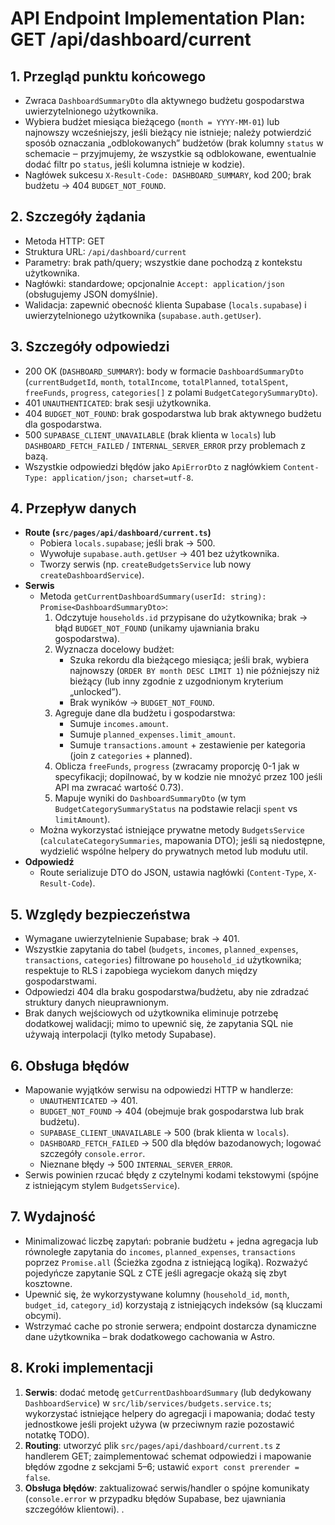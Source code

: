 # API Endpoint Implementation Plan: GET /api/dashboard/current

## 1. Przegląd punktu końcowego

- Zwraca `DashboardSummaryDto` dla aktywnego budżetu gospodarstwa uwierzytelnionego użytkownika.
- Wybiera budżet miesiąca bieżącego (`month = YYYY-MM-01`) lub najnowszy wcześniejszy, jeśli bieżący nie istnieje; należy potwierdzić sposób oznaczania „odblokowanych” budżetów (brak kolumny `status` w schemacie ‒ przyjmujemy, że wszystkie są odblokowane, ewentualnie dodać filtr po `status`, jeśli kolumna istnieje w kodzie).
- Nagłówek sukcesu `X-Result-Code: DASHBOARD_SUMMARY`, kod 200; brak budżetu → 404 `BUDGET_NOT_FOUND`.

## 2. Szczegóły żądania

- Metoda HTTP: GET
- Struktura URL: `/api/dashboard/current`
- Parametry: brak path/query; wszystkie dane pochodzą z kontekstu użytkownika.
- Nagłówki: standardowe; opcjonalnie `Accept: application/json` (obsługujemy JSON domyślnie).
- Walidacja: zapewnić obecność klienta Supabase (`locals.supabase`) i uwierzytelnionego użytkownika (`supabase.auth.getUser`).

## 3. Szczegóły odpowiedzi

- 200 OK (`DASHBOARD_SUMMARY`): body w formacie `DashboardSummaryDto` (`currentBudgetId`, `month`, `totalIncome`, `totalPlanned`, `totalSpent`, `freeFunds`, `progress`, `categories[]` z polami `BudgetCategorySummaryDto`).
- 401 `UNAUTHENTICATED`: brak sesji użytkownika.
- 404 `BUDGET_NOT_FOUND`: brak gospodarstwa lub brak aktywnego budżetu dla gospodarstwa.
- 500 `SUPABASE_CLIENT_UNAVAILABLE` (brak klienta w `locals`) lub `DASHBOARD_FETCH_FAILED` / `INTERNAL_SERVER_ERROR` przy problemach z bazą.
- Wszystkie odpowiedzi błędów jako `ApiErrorDto` z nagłówkiem `Content-Type: application/json; charset=utf-8`.

## 4. Przepływ danych

- **Route (`src/pages/api/dashboard/current.ts`)**
  - Pobiera `locals.supabase`; jeśli brak → 500.
  - Wywołuje `supabase.auth.getUser` → 401 bez użytkownika.
  - Tworzy serwis (np. `createBudgetsService` lub nowy `createDashboardService`).
- **Serwis**
  - Metoda `getCurrentDashboardSummary(userId: string): Promise<DashboardSummaryDto>`:
    1. Odczytuje `households.id` przypisane do użytkownika; brak → błąd `BUDGET_NOT_FOUND` (unikamy ujawniania braku gospodarstwa).
    2. Wyznacza docelowy budżet:
       - Szuka rekordu dla bieżącego miesiąca; jeśli brak, wybiera najnowszy (`ORDER BY month DESC LIMIT 1`) nie późniejszy niż bieżący (lub inny zgodnie z uzgodnionym kryterium „unlocked”).
       - Brak wyników → `BUDGET_NOT_FOUND`.
    3. Agreguje dane dla budżetu i gospodarstwa:
       - Sumuje `incomes.amount`.
       - Sumuje `planned_expenses.limit_amount`.
       - Sumuje `transactions.amount` + zestawienie per kategoria (join z `categories` + planned).
    4. Oblicza `freeFunds`, `progress` (zwracamy proporcję 0-1 jak w specyfikacji; dopilnować, by w kodzie nie mnożyć przez 100 jeśli API ma zwracać wartość 0.73).
    5. Mapuje wyniki do `DashboardSummaryDto` (w tym `BudgetCategorySummaryStatus` na podstawie relacji `spent` vs `limitAmount`).
  - Można wykorzystać istniejące prywatne metody `BudgetsService` (`calculateCategorySummaries`, mapowania DTO); jeśli są niedostępne, wydzielić wspólne helpery do prywatnych metod lub modułu util.
- **Odpowiedź**
  - Route serializuje DTO do JSON, ustawia nagłówki (`Content-Type`, `X-Result-Code`).

## 5. Względy bezpieczeństwa

- Wymagane uwierzytelnienie Supabase; brak → 401.
- Wszystkie zapytania do tabel (`budgets`, `incomes`, `planned_expenses`, `transactions`, `categories`) filtrowane po `household_id` użytkownika; respektuje to RLS i zapobiega wyciekom danych między gospodarstwami.
- Odpowiedzi 404 dla braku gospodarstwa/budżetu, aby nie zdradzać struktury danych nieuprawnionym.
- Brak danych wejściowych od użytkownika eliminuje potrzebę dodatkowej walidacji; mimo to upewnić się, że zapytania SQL nie używają interpolacji (tylko metody Supabase).

## 6. Obsługa błędów

- Mapowanie wyjątków serwisu na odpowiedzi HTTP w handlerze:
  - `UNAUTHENTICATED` → 401.
  - `BUDGET_NOT_FOUND` → 404 (obejmuje brak gospodarstwa lub brak budżetu).
  - `SUPABASE_CLIENT_UNAVAILABLE` → 500 (brak klienta w `locals`).
  - `DASHBOARD_FETCH_FAILED` → 500 dla błędów bazodanowych; logować szczegóły `console.error`.
  - Nieznane błędy → 500 `INTERNAL_SERVER_ERROR`.
- Serwis powinien rzucać błędy z czytelnymi kodami tekstowymi (spójne z istniejącym stylem `BudgetsService`).

## 7. Wydajność

- Minimalizować liczbę zapytań: pobranie budżetu + jedna agregacja lub równoległe zapytania do `incomes`, `planned_expenses`, `transactions` poprzez `Promise.all` (Ścieżka zgodna z istniejącą logiką). Rozważyć pojedyńcze zapytanie SQL z CTE jeśli agregacje okażą się zbyt kosztowne.
- Upewnić się, że wykorzystywane kolumny (`household_id`, `month`, `budget_id`, `category_id`) korzystają z istniejących indeksów (są kluczami obcymi).
- Wstrzymać cache po stronie serwera; endpoint dostarcza dynamiczne dane użytkownika – brak dodatkowego cachowania w Astro.

## 8. Kroki implementacji

1. **Serwis**: dodać metodę `getCurrentDashboardSummary` (lub dedykowany `DashboardService`) w `src/lib/services/budgets.service.ts`; wykorzystać istniejące helpery do agregacji i mapowania; dodać testy jednostkowe jeśli projekt używa (w przeciwnym razie pozostawić notatkę TODO).
2. **Routing**: utworzyć plik `src/pages/api/dashboard/current.ts` z handlerem GET; zaimplementować schemat odpowiedzi i mapowanie błędów zgodne z sekcjami 5–6; ustawić `export const prerender = false`.
3. **Obsługa błędów**: zaktualizować serwis/handler o spójne komunikaty (`console.error` w przypadku błędów Supabase, bez ujawniania szczegółów klientowi).
   .

